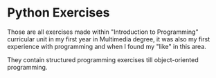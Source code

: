 # Python Exercises
Those are all exercises made within "Introduction to Programming" curricular unit in my first year in Multimedia degree, it was also my first experience with programming and when I found my "like" in this area.

They contain structured programming exercises till object-oriented programming.
